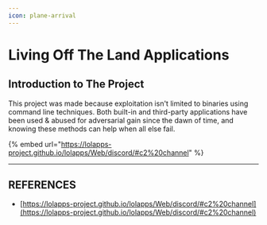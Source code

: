 ```yaml
---
icon: plane-arrival
---
```


# Living Off The Land Applications

## Introduction to The Project

This project was made because exploitation isn't limited to binaries using command line techniques. Both built-in and third-party applications have been used & abused for adversarial gain since the dawn of time, and knowing these methods can help when all else fail.

{% embed url="https://lolapps-project.github.io/lolapps/Web/discord/#c2%20channel" %}



***

## REFERENCES

* [https://lolapps-project.github.io/lolapps/Web/discord/#c2%20channel](https://lolapps-project.github.io/lolapps/Web/discord/#c2%20channel)





